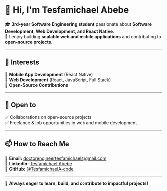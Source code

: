 # 👋 Hi, I'm Tesfamichael Abebe  

🎓 **3rd-year Software Engineering student** passionate about **Software Development, Web Development, and React Native**.  
🚀 I enjoy building **scalable web and mobile applications** and contributing to **open-source projects**.  

---

## 👀 Interests  
🔹 **Mobile App Development** (React Native)  
🔹 **Web Development** (React, JavaScript, Full Stack)  
🔹 **Open-Source Contributions**  

---

## 💼 Open to  
✅ Collaborations on open-source projects  
✅ Freelance & job opportunities in web and mobile development  

---

## 📫 How to Reach Me  
📩 **Email:** [doctorengineertesfamichael@gmail.com](mailto:doctorengineertesfamichael@gmail.com)  
💼 **LinkedIn:** [Tesfamichael Abebe](https://www.linkedin.com/in/tesfamichael-abebe-damtew/)  
🐙 **GitHub:** [@TesfamichaelA-code](https://github.com/TesfamichaelA-code)  

---

🚀 **Always eager to learn, build, and contribute to impactful projects!**  


<!---
TesfamichaelA-code/TesfamichaelA-code is a ✨ special ✨ repository because its `README.md` (this file) appears on your GitHub profile.
You can click the Preview link to take a look at your changes.
--->
